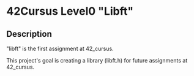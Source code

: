 # 42Cursus Level0 "Libft"

## Description

"libft" is the first assignment at 42_cursus.

This project's goal is creating a library (libft.h) for future assignments at 42_cursus.
